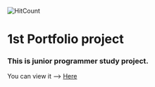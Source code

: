 ![HitCount](http://hits.dwyl.io/teklithuania/10-Portfolio.svg)


# 1st Portfolio project

### This is junior programmer study project.

You can view it --> [Here](https://teklithuania.github.io/10-Portfolio/index.html)
